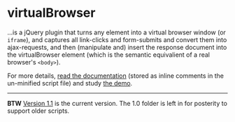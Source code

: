 # virtualBrowser

...is a jQuery plugin that turns any element into a virtual browser window (or `iframe`),
and captures all link-clicks and form-submits and convert them into ajax-requests,
and then (manipulate and) insert the response document into the
virtualBrowser element (which is the semantic equivalient of a real browser's `<body>`).

For more details, [read the documentation](https://github.com/maranomynet/virtualbrowser/1.1/jquery.virtualbrowser-1.1.js) 
(stored as inline comments in the un-minified script file) 
and study [the demo](https://github.com/maranomynet/virtualbrowser/1.1/jquery.virtualbrowser-1.1-demo.html).

----

**BTW** [Version 1.1](https://github.com/maranomynet/virtualbrowser/1.1/) is the current version.
The 1.0 folder is left in for posterity to support older scripts.

